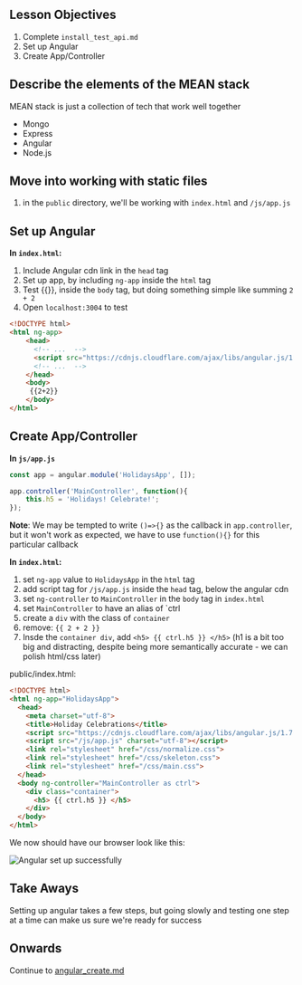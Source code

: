 

## Lesson Objectives

1. Complete `install_test_api.md`
1. Set up Angular
1. Create App/Controller


## Describe the elements of the MEAN stack

MEAN stack is just a collection of tech that work well together

- Mongo
- Express
- Angular
- Node.js

## Move into working with static files

1. in the `public` directory, we'll be working with `index.html` and `/js/app.js`



## Set up Angular

**In `index.html`:**
1. Include Angular cdn link in the `head` tag
1. Set up app, by including `ng-app` inside the `html` tag
1. Test {{}}, inside the `body` tag, but doing something simple like summing `2 + 2`
1. Open `localhost:3004` to test

```html
<!DOCTYPE html>
<html ng-app>
    <head>
      <!-- ...  -->
      <script src="https://cdnjs.cloudflare.com/ajax/libs/angular.js/1.7.2/angular.min.js" charset="utf-8"></script>
      <!-- ...  -->
    </head>
    <body>
     {{2+2}}
    </body>
</html>
```

## Create App/Controller

**In `js/app.js`**

```javascript
const app = angular.module('HolidaysApp', []);

app.controller('MainController', function(){
    this.h5 = 'Holidays! Celebrate!';
});
```

**Note**: We may be tempted to write `()=>{}` as the callback in `app.controller`, but it won't work as expected, we have to use `function(){}` for this particular callback

**In `index.html`:**
1. set `ng-app` value to `HolidaysApp` in the `html` tag
1. add script tag for `/js/app.js` inside the `head` tag, below the angular cdn
1. set `ng-controller` to `MainController` in the `body` tag in `index.html`
1. set `MainController` to have an alias of `ctrl
1. create a `div` with the class of `container`
1. remove: `{{ 2 + 2 }}`
1. Insde the `container div`, add `<h5> {{ ctrl.h5 }} </h5>` (h1 is a bit too big and distracting, despite being more semantically accurate - we can polish html/css later)

public/index.html:

```html
<!DOCTYPE html>
<html ng-app="HolidaysApp">
  <head>
    <meta charset="utf-8">
    <title>Holiday Celebrations</title>
    <script src="https://cdnjs.cloudflare.com/ajax/libs/angular.js/1.7.2/angular.min.js" charset="utf-8"></script>
    <script src="/js/app.js" charset="utf-8"></script>
    <link rel="stylesheet" href="/css/normalize.css">
    <link rel="stylesheet" href="/css/skeleton.css">
    <link rel="stylesheet" href="/css/main.css">
  </head>
  <body ng-controller="MainController as ctrl">
    <div class="container">
      <h5> {{ ctrl.h5 }} </h5>
    </div>
  </body>
</html>
```


We now should have our browser look like this:

![Angular set up successfully](https://i.imgur.com/KyaWJjM.png)

## Take Aways
Setting up angular takes a few steps, but going slowly and testing one step at a time can make us sure we're ready for success

## Onwards
Continue to [angular_create.md](angular_create.md)
